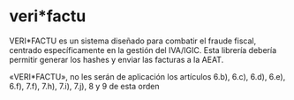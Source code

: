 # veri*factu
VERI*FACTU es un sistema diseñado para combatir el fraude fiscal, centrado específicamente en la gestión del IVA/IGIC. Esta librería debería permitir generar los hashes y enviar las facturas a la AEAT.


«VERI*FACTU», no les serán de aplicación los artículos 6.b), 6.c), 6.d), 6.e), 6.f), 7.f), 
7.h), 7.i), 7.j), 8 y 9 de esta orden

